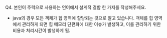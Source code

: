 Q4. 본인이 주력으로 사용하는 언어에서 설계적 결함 한 가지를 작성해주세요.

- java의 경우 모든 객체가 힙 영역에 할당되는 것으로 알고 있습니다. 객체를 힙 영역에서 관리하게 되면 힙 메모리 단편화에 대한 이슈가 발생하고, 이를 관리하기 위한 비용과 처리시간이 발생하게 됨.
